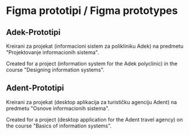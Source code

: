 # Figma prototipi / Figma prototypes
## Adek-Prototipi
Kreirani za projekat (informacioni sistem za polikliniku Adek) na predmetu "Projektovanje informacionih sistema".

Created for a project (information system for the Adek polyclinic) in the course "Designing information systems".

## Adent-Prototipi
Kreirani za projekat (desktop aplikacija za turističku agenciju Adent) na predmetu "Osnove informacionih sistema".

Created for a project (desktop application for the Adent travel agency) on the course "Basics of information systems".

